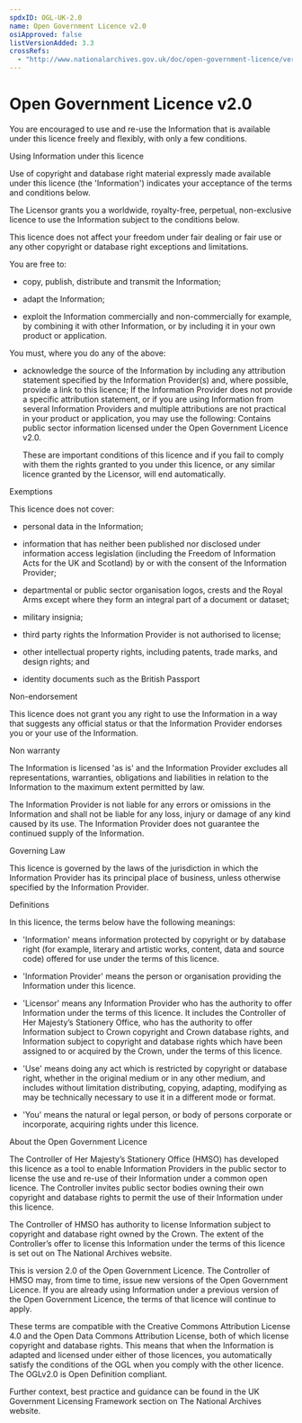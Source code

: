 ```yaml
---
spdxID: OGL-UK-2.0
name: Open Government Licence v2.0
osiApproved: false
listVersionAdded: 3.3
crossRefs: 
  - "http://www.nationalarchives.gov.uk/doc/open-government-licence/version/2/"
---
```


# Open Government Licence v2.0

You are encouraged to use and re-use the Information that is available under this licence freely and flexibly, with only a few conditions.

Using Information under this licence

Use of copyright and database right material expressly made available under this licence (the 'Information') indicates your acceptance of the terms and conditions below.

The Licensor grants you a worldwide, royalty-free, perpetual, non-exclusive licence to use the Information subject to the conditions below.

This licence does not affect your freedom under fair dealing or fair use or any other copyright or database right exceptions and limitations.

You are free to:

- copy, publish, distribute and transmit the Information;

- adapt the Information;

- exploit the Information commercially and non-commercially for example, by combining it with other Information, or by including it in your own product or application.

You must, where you do any of the above:

- acknowledge the source of the Information by including any attribution statement specified by the Information Provider(s) and, where possible, provide a link to this licence;
  If the Information Provider does not provide a specific attribution statement, or if you are using Information from several Information Providers and multiple attributions are not practical in your product or application, you may use the following: Contains public sector information licensed under the Open Government Licence v2.0.

  These are important conditions of this licence and if you fail to comply with them the rights granted to you under this licence, or any similar licence granted by the Licensor, will end automatically.

Exemptions

This licence does not cover:

- personal data in the Information;

- information that has neither been published nor disclosed under information access legislation (including the Freedom of Information Acts for the UK and Scotland) by or with the consent of the Information Provider;

- departmental or public sector organisation logos, crests and the Royal Arms except where they form an integral part of a document or dataset;

- military insignia;

- third party rights the Information Provider is not authorised to license;

- other intellectual property rights, including patents, trade marks, and design rights; and

- identity documents such as the British Passport

Non-endorsement

This licence does not grant you any right to use the Information in a way that suggests any official status or that the Information Provider endorses you or your use of the Information.

Non warranty

The Information is licensed 'as is' and the Information Provider excludes all representations, warranties, obligations and liabilities in relation to the Information to the maximum extent permitted by law.

The Information Provider is not liable for any errors or omissions in the Information and shall not be liable for any loss, injury or damage of any kind caused by its use. The Information Provider does not guarantee the continued supply of the Information.

Governing Law

This licence is governed by the laws of the jurisdiction in which the Information Provider has its principal place of business, unless otherwise specified by the Information Provider.

Definitions

In this licence, the terms below have the following meanings:

- 'Information' means information protected by copyright or by database right (for example, literary and artistic works, content, data and source code) offered for use under the terms of this licence.

- 'Information Provider' means the person or organisation providing the Information under this licence.

- 'Licensor' means any Information Provider who has the authority to offer Information under the terms of this licence. It includes the Controller of Her Majesty’s Stationery Office, who has the authority to offer Information subject to Crown copyright and Crown database rights, and Information subject to copyright and database rights which have been assigned to or acquired by the Crown, under the terms of this licence.

- 'Use' means doing any act which is restricted by copyright or database right, whether in the original medium or in any other medium, and includes without limitation distributing, copying, adapting, modifying as may be technically necessary to use it in a different mode or format.

- 'You' means the natural or legal person, or body of persons corporate or incorporate, acquiring rights under this licence.

About the Open Government Licence

The Controller of Her Majesty’s Stationery Office (HMSO) has developed this licence as a tool to enable Information Providers in the public sector to license the use and re-use of their Information under a common open licence. The Controller invites public sector bodies owning their own copyright and database rights to permit the use of their Information under this licence.

The Controller of HMSO has authority to license Information subject to copyright and database right owned by the Crown. The extent of the Controller’s offer to license this Information under the terms of this licence is set out on The National Archives website.

This is version 2.0 of the Open Government Licence. The Controller of HMSO may, from time to time, issue new versions of the Open Government Licence. If you are already using Information under a previous version of the Open Government Licence, the terms of that licence will continue to apply.

These terms are compatible with the Creative Commons Attribution License 4.0 and the Open Data Commons Attribution License, both of which license copyright and database rights. This means that when the Information is adapted and licensed under either of those licences, you automatically satisfy the conditions of the OGL when you comply with the other licence. The OGLv2.0 is Open Definition compliant.

Further context, best practice and guidance can be found in the UK Government Licensing Framework section on The National Archives website.
